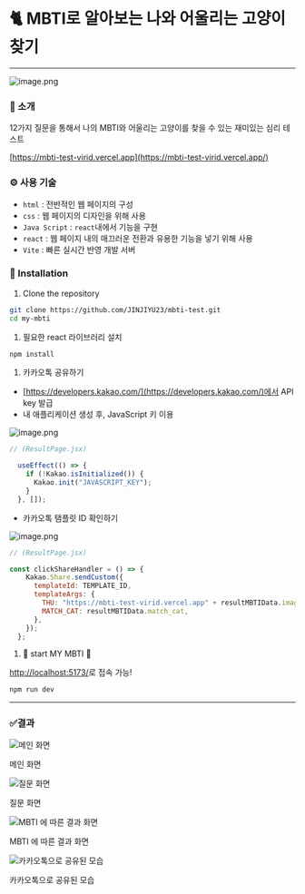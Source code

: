 # 🐈 MBTI로 알아보는 나와 어울리는 고양이 찾기

---

![image.png](/img/image.png)

### 📣 소개

12가지 질문을 통해서 나의 MBTI와 어울리는 고양이를 찾을 수 있는 재미있는 심리 테스트

[https://mbti-test-virid.vercel.app](https://mbti-test-virid.vercel.app/)



### ⚙️ 사용 기술

- `html` : 전반적인 웹 페이지의 구성
- `css` : 웹 페이지의 디자인을 위해 사용
- `Java Script` : `react`내에서 기능을 구현
- `react` : 웹 페이지 내의 매끄러운 전환과 유용한 기능을 넣기 위해 사용
- `Vite` : 빠른 실시간 반영 개발 서버

### 📖 Installation

1. Clone the repository

```bash
git clone https://github.com/JINJIYU23/mbti-test.git
cd my-mbti
```

1. 필요한 react 라이브러리 설치

```bash
npm install
```

1. 카카오톡 공유하기
- [https://developers.kakao.com/](https://developers.kakao.com/)에서 API key 발급
- 내 애플리케이션 생성 후, JavaScript 키 이용

![image.png](img/image%201.png)

```jsx
// (ResultPage.jsx)

  useEffect(() => {
    if (!Kakao.isInitialized()) {
      Kakao.init("JAVASCRIPT_KEY");
    }
  }, []);
```

- 카카오톡 탬플릿 ID 확인하기

![image.png](img/image%202.png)

```jsx
// (ResultPage.jsx)

const clickShareHandler = () => {
    Kakao.Share.sendCustom({
      templateId: TEMPLATE_ID,
      templateArgs: {
        THU: "https://mbti-test-virid.vercel.app" + resultMBTIData.image,
        MATCH_CAT: resultMBTIData.match_cat,
      },
    });
  };

```

1. 🎉 start MY MBTI **🎉**

[http://localhost:5173/](http://localhost:5173/)로 접속 가능!

```bash
npm run dev
```

---

### ✅결과

![메인 화면](img/image.png)

메인 화면

![질문 화면](img/image%203.png)

질문 화면

![MBTI 에 따른 결과 화면](img/image%204.png)

MBTI 에 따른 결과 화면

![카카오톡으로 공유된 모습](img/image%205.png)

카카오톡으로 공유된 모습
